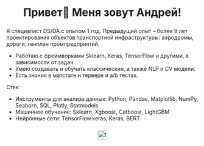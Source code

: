 ###

<h1 align="center">Привет👋 Меня зовут Андрей!</h1>

###

Я специалист DS/DA с опытом 1 год. Предыдущий опыт –  более 9 лет проектирования объектов транспортной инфраструктуры: аэродромы, дороги, генплан промпредприятий.
-	Работаю с фреймворками Sklearn, Keras, TensorFlow и другими, в зависимости от задач.
-	Умею создавать и обучать классические, а также NLP и CV модели.
-	Есть знания в матстате и тервере и a/b тестах.
  
Стек:
-	Инструменты для анализа данных: Python, Pandas, Matplotlib, NumPy, Seaborn, SQL, Plotly, Statmodels
-	Машинное обучение: Sklearn, Xgboost, Catboost, LightGBM
-	Нейронные сети: TensorFlow.keras, Keras, BERT

###
<div align="center">
  <a href="https://t.me/ivan_sbis" target="_blank">
    <img src="https://img.shields.io/static/v1?message=Telegram&logo=telegram&label=&color=2CA5E0&logoColor=white&labelColor=&style=for-the-badge" height="25" alt="telegram logo"  />
  </a>
</div>

###
<!--
**ivanovandrey19spb-sbis/ivanovandrey19spb-sbis** is a ✨ _special_ ✨ repository because its `README.md` (this file) appears on your GitHub profile.

Here are some ideas to get you started:

- 🔭 I’m currently working on ...
- 🌱 I’m currently learning ...
- 👯 I’m looking to collaborate on ...
- 🤔 I’m looking for help with ...
- 💬 Ask me about ...
- 📫 How to reach me: ...
- 😄 Pronouns: ...
- ⚡ Fun fact: ...
-->

